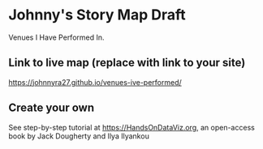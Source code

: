 # Johnny's Story Map Draft
Venues I Have Performed In.

## Link to live map (replace with link to your site)
https://johnnyra27.github.io/venues-ive-performed/

## Create your own
See step-by-step tutorial at https://HandsOnDataViz.org, an open-access book by Jack Dougherty and Ilya Ilyankou
